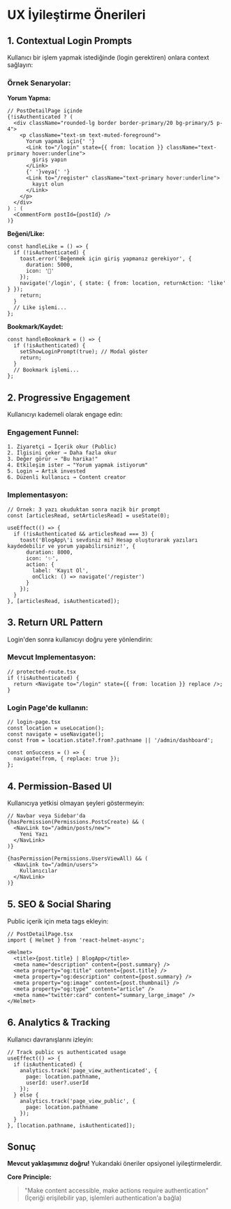 # UX İyileştirme Önerileri

## 1. Contextual Login Prompts

Kullanıcı bir işlem yapmak istediğinde (login gerektiren) onlara context sağlayın:

### Örnek Senaryolar:

**Yorum Yapma:**
```tsx
// PostDetailPage içinde
{!isAuthenticated ? (
  <div className="rounded-lg border border-primary/20 bg-primary/5 p-4">
    <p className="text-sm text-muted-foreground">
      Yorum yapmak için{' '}
      <Link to="/login" state={{ from: location }} className="text-primary hover:underline">
        giriş yapın
      </Link>
      {' '}veya{' '}
      <Link to="/register" className="text-primary hover:underline">
        kayıt olun
      </Link>
    </p>
  </div>
) : (
  <CommentForm postId={postId} />
)}
```

**Beğeni/Like:**
```tsx
const handleLike = () => {
  if (!isAuthenticated) {
    toast.error('Beğenmek için giriş yapmanız gerekiyor', {
      duration: 5000,
      icon: '🔐'
    });
    navigate('/login', { state: { from: location, returnAction: 'like' } });
    return;
  }
  // Like işlemi...
};
```

**Bookmark/Kaydet:**
```tsx
const handleBookmark = () => {
  if (!isAuthenticated) {
    setShowLoginPrompt(true); // Modal göster
    return;
  }
  // Bookmark işlemi...
};
```

## 2. Progressive Engagement

Kullanıcıyı kademeli olarak engage edin:

### Engagement Funnel:
```
1. Ziyaretçi → İçerik okur (Public)
2. İlgisini çeker → Daha fazla okur
3. Değer görür → "Bu harika!" 
4. Etkileşim ister → "Yorum yapmak istiyorum"
5. Login → Artık invested
6. Düzenli kullanıcı → Content creator
```

### Implementasyon:
```tsx
// Örnek: 3 yazı okuduktan sonra nazik bir prompt
const [articlesRead, setArticlesRead] = useState(0);

useEffect(() => {
  if (!isAuthenticated && articlesRead === 3) {
    toast('BlogApp\'i sevdiniz mi? Hesap oluşturarak yazıları kaydedebilir ve yorum yapabilirsiniz!', {
      duration: 8000,
      icon: '✨',
      action: {
        label: 'Kayıt Ol',
        onClick: () => navigate('/register')
      }
    });
  }
}, [articlesRead, isAuthenticated]);
```

## 3. Return URL Pattern

Login'den sonra kullanıcıyı doğru yere yönlendirin:

### Mevcut Implementasyon:
```tsx
// protected-route.tsx
if (!isAuthenticated) {
  return <Navigate to="/login" state={{ from: location }} replace />;
}
```

### Login Page'de kullanın:
```tsx
// login-page.tsx
const location = useLocation();
const navigate = useNavigate();
const from = location.state?.from?.pathname || '/admin/dashboard';

const onSuccess = () => {
  navigate(from, { replace: true });
};
```

## 4. Permission-Based UI

Kullanıcıya yetkisi olmayan şeyleri göstermeyin:

```tsx
// Navbar veya Sidebar'da
{hasPermission(Permissions.PostsCreate) && (
  <NavLink to="/admin/posts/new">
    Yeni Yazı
  </NavLink>
)}

{hasPermission(Permissions.UsersViewAll) && (
  <NavLink to="/admin/users">
    Kullanıcılar
  </NavLink>
)}
```

## 5. SEO & Social Sharing

Public içerik için meta tags ekleyin:

```tsx
// PostDetailPage.tsx
import { Helmet } from 'react-helmet-async';

<Helmet>
  <title>{post.title} | BlogApp</title>
  <meta name="description" content={post.summary} />
  <meta property="og:title" content={post.title} />
  <meta property="og:description" content={post.summary} />
  <meta property="og:image" content={post.thumbnail} />
  <meta property="og:type" content="article" />
  <meta name="twitter:card" content="summary_large_image" />
</Helmet>
```

## 6. Analytics & Tracking

Kullanıcı davranışlarını izleyin:

```tsx
// Track public vs authenticated usage
useEffect(() => {
  if (isAuthenticated) {
    analytics.track('page_view_authenticated', {
      page: location.pathname,
      userId: user?.userId
    });
  } else {
    analytics.track('page_view_public', {
      page: location.pathname
    });
  }
}, [location.pathname, isAuthenticated]);
```

## Sonuç

**Mevcut yaklaşımınız doğru!** Yukarıdaki öneriler opsiyonel iyileştirmelerdir.

**Core Principle:**
> "Make content accessible, make actions require authentication"
> (İçeriği erişilebilir yap, işlemleri authentication'a bağla)

